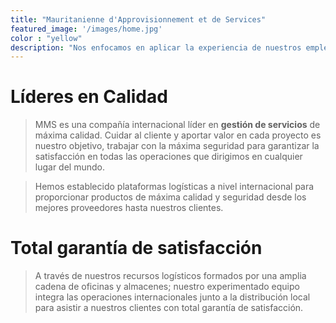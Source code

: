 ```yaml
---
title: "Mauritanienne d'Approvisionnement et de Services"
featured_image: '/images/home.jpg'
color : "yellow"
description: "Nos enfocamos en aplicar la experiencia de nuestros empleados a proyectos atractivos mientras nos comprometemos a brindar tecnología líder y un compromiso primordial con las prácticas seguras."
---
```

# Líderes en Calidad

> MMS es una compañía internacional líder en **gestión de servicios** de máxima calidad. Cuidar al cliente y aportar valor en cada proyecto es nuestro objetivo, trabajar con la máxima seguridad para garantizar la satisfacción en todas las operaciones que dirigimos
en cualquier lugar del mundo.

> Hemos establecido plataformas logísticas a nivel internacional para proporcionar productos de máxima calidad y seguridad desde los mejores proveedores hasta nuestros clientes.

# Total  garantía de satisfacción

> A través de nuestros recursos logísticos formados por una amplia cadena de oficinas y almacenes;  nuestro experimentado equipo integra las operaciones internacionales junto a la distribución local para asistir a nuestros clientes con total garantía de satisfacción.

